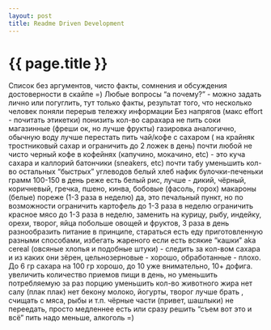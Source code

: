 ```yaml
---
layout: post
title: Readme Driven Development
---
```


{{ page.title }}
================

Список без аргументов, чисто факты, сомнения и обсуждения достоверности в скайпе =)
Любые вопросы “а почему?” - можно задать лично или погуглить, тут только факты, результат того, что несколько человек поняли перерыв тележку информации
Без напрягов (макс effort - почитать этикетки)
понизить кол-во сарахара
не пить соки магазинные (фреши ок, но лучше фрукты)
газировка аналогично, обычную воду лучше
перестать пить чай/кофе с сахаром ( на крайняк тростниковый сахар и ограничить до 2 ложек в день)
почти любой не чисто черный кофе в кофейнях (капучино, мокачино, etc) - это куча сахара и каллорий
батончики (sneakers, etc) почти табу
уменьшить кол-во остальных “быстрых” углеводов
белый хлеб нафик
булочки-печеньки грамм 100-150 в день
реже есть белый рис, лучше - дикий, чёрный, коричневый, гречка, пшено, кинва, бобовые (фасоль, горох)
макароны (белые) пореже (1-3 раза в неделю)
да, это печальный пункт, но по возможности ограничить картофель до 1-3 раза в неделю
ограничить красное мясо до 1-3 раза в неделю, заменить на курицу, рыбу, индейку, орехи, творог, яйца
побольше овощей и фруктов, 3 раза в день
разнообразить питание в принципе, стараться есть еду приготовленную разными способами, избегать жареного
если есть всякие “кашки” aka cereal (овсяные хлопья и подобные штуки) - следить за кол-вом сахара и из каких они зёрен, цельнозерновые  - хорошо, обработанные - плохо. До 6 гр сахара на 100 гр хорошо, до 10 уже внимательно, 10+ дофига.
увеличить количество приемов пищи в день, но уменьшить потребляемую за раз порцию
уменьшить кол-во животного жира
нет салу (плак плак)
нет бекону
молоко, йогурты, творог лучше брать , счищать с мяса, рыбы и т.п. чёрные части (привет, шашлыки)
не переедать, просто медленнее есть или сразу решить “съем вот это и всё”
пить надо меньше, алкоголь =)